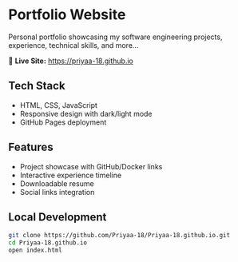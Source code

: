 # Portfolio Website

Personal portfolio showcasing my software engineering projects, experience, technical skills, and more...

🔗 **Live Site:** https://priyaa-18.github.io

## Tech Stack
- HTML, CSS, JavaScript
- Responsive design with dark/light mode
- GitHub Pages deployment

## Features
- Project showcase with GitHub/Docker links
- Interactive experience timeline
- Downloadable resume
- Social links integration

## Local Development
```bash
git clone https://github.com/Priyaa-18/Priyaa-18.github.io.git
cd Priyaa-18.github.io
open index.html